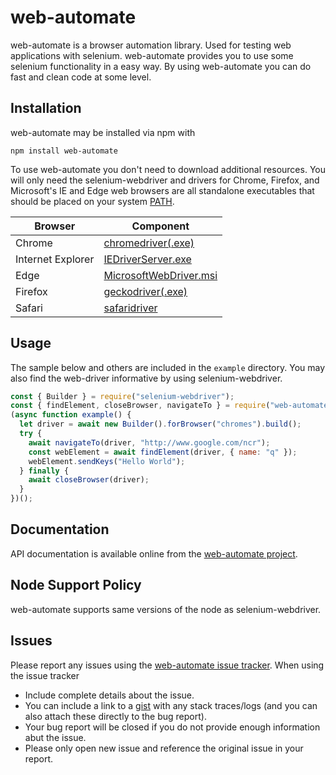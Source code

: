 # web-automate

web-automate is a browser automation library. Used for testing
web applications with selenium. web-automate provides you to use some selenium functionality in a easy way. By using web-automate you can do fast and clean code at some level.

## Installation

web-automate may be installed via npm with

    npm install web-automate

To use web-automate you don't need to download additional resources. You will only need the selenium-webdriver and drivers for Chrome, Firefox, and Microsoft's IE and Edge web
browsers are all standalone executables that should be placed on your system
[PATH].

| Browser           | Component                        |
| ----------------- | -------------------------------- |
| Chrome            | [chromedriver(.exe)][chrome]     |
| Internet Explorer | [IEDriverServer.exe][release]    |
| Edge              | [MicrosoftWebDriver.msi][edge]   |
| Firefox           | [geckodriver(.exe)][geckodriver] |
| Safari            | [safaridriver]                   |

## Usage

The sample below and others are included in the `example` directory. You may
also find the web-driver informative by using selenium-webdriver.

```javascript
const { Builder } = require("selenium-webdriver");
const { findElement, closeBrowser, navigateTo } = require("web-automate");
(async function example() {
  let driver = await new Builder().forBrowser("chromes").build();
  try {
    await navigateTo(driver, "http://www.google.com/ncr");
    const webElement = await findElement(driver, { name: "q" });
    webElement.sendKeys("Hello World");
  } finally {
    await closeBrowser(driver);
  }
})();
```

## Documentation

API documentation is available online from the [web-automate project][api].

## Node Support Policy

web-automate supports same versions of the node as selenium-webdriver.

## Issues

Please report any issues using the [web-automate issue tracker][issues]. When using
the issue tracker

- Include complete details about the issue.
- You can include a link to a [gist](http://gist.github.com/) with any stack traces/logs (and you can also attach these directly to the bug
  report).
- Your bug report will be closed if you do not provide enough
  information abut the issue.
- Please only open new issue and reference the original issue in your report.

[path]: http://en.wikipedia.org/wiki/PATH_%28variable%29
[api]: https://prtk-s.github.io/web-automate/
[chrome]: http://chromedriver.storage.googleapis.com/index.html
[issues]: https://github.com/prtk-s/web-automate/issues
[edge]: http://go.microsoft.com/fwlink/?LinkId=619687
[geckodriver]: https://github.com/mozilla/geckodriver/releases/
[release]: http://selenium-release.storage.googleapis.com/index.html
[safaridriver]: https://developer.apple.com/library/prerelease/content/releasenotes/General/WhatsNewInSafari/Articles/Safari_10_0.html#//apple_ref/doc/uid/TP40014305-CH11-DontLinkElementID_28
